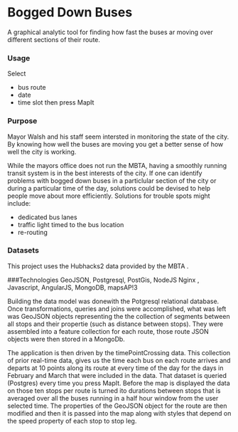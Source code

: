 Bogged Down Buses
==========

A graphical analytic tool for finding how fast the buses ar moving over different sections of their route.

### Usage

Select 
* bus route
* date
* time slot
then press MapIt

### Purpose
Mayor Walsh and his staff seem intersted in monitoring the state of the city. By knowing how well the buses are moving you get a better sense of how well the city is working. 

While the mayors office does not run the MBTA, having a smoothly running transit system is in the best interests of the city. If one can identify problems with bogged down buses in a particlular section of the city or during a particular time of the day, solutions could be devised to help people move about more efficiently. Solutions for trouble spots might include:
* dedicated bus lanes 
* traffic light timed to the bus location
* re-routing

### Datasets
This project uses the Hubhacks2 data provided by the MBTA .

###Technologies
GeoJSON, Postgresql, PostGis, NodeJS  Nginx , Javascript, AngularJS, MongoDB, mapsAP!3

Building the data model was donewith the Potgresql relational database. Once transformations, queries and joins were accomplished, what was left was GeoJSON objects representing the the collection of segments between all stops and their propertie (such as distance between stops). They were assembled into a  feature collection for each route, those route JSON objects were then stored in a MongoDb. 

The application is then driven by the timePointCrossing data. This collection of prior real-time data, gives us the time each bus on each route arrives and departs at 10 points along its route at every time of the day for the days in February and March that were included in the data. That dataset is queried  (Postgres) every time you press MapIt. Before the map is displayed the data on those ten stops per route is turned ito durations between stops that is averaged over all the buses running in a half hour window from the user selected time. The properties of the GeoJSON object for the route are then modified and then it is passed into the map along with styles that depend on the speed property of each stop to stop leg. 


